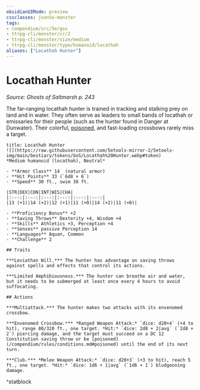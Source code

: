 ```yaml
---
obsidianUIMode: preview
cssclasses: json5e-monster
tags:
- compendium/src/5e/gos
- ttrpg-cli/monster/cr/2
- ttrpg-cli/monster/size/medium
- ttrpg-cli/monster/type/humanoid/locathah
aliases: ["Locathah Hunter"]
---
```

# Locathah Hunter
*Source: Ghosts of Saltmarsh p. 243*  

The far-ranging locathah hunter is trained in tracking and stalking prey on land and in water. They often serve as leaders to small bands of locathah or emissaries for their people (such as the hunter found in Danger at Dunwater). Their colorful, [poisoned](/compendium/rules/conditions.md#poisoned), and fast-loading crossbows rarely miss a target.

```ad-statblock
title: Locathah Hunter
![](https://raw.githubusercontent.com/5etools-mirror-2/5etools-img/main/bestiary/tokens/GoS/Locathah%20Hunter.webp#token)
*Medium humanoid (locathah), Neutral*

- **Armor Class** 14  (natural armor)
- **Hit Points** 33 (`6d8 + 6`)
- **Speed** 30 ft., swim 30 ft.

|STR|DEX|CON|INT|WIS|CHA|
|:---:|:---:|:---:|:---:|:---:|:---:|
|13 (+1)|14 (+2)|12 (+1)|11 (+0)|14 (+2)|11 (+0)|

- **Proficiency Bonus** +2
- **Saving Throws** Dexterity +4, Wisdom +4
- **Skills** Athletics +3, Perception +4
- **Senses** passive Perception 14
- **Languages** Aquan, Common
- **Challenge** 2

## Traits

***Leviathan Will.*** The hunter has advantage on saving throws against spells and effects that control its actions.

***Limited Amphibiousness.*** The hunter can breathe air and water, but it needs to be submerged at least once every 4 hours to avoid suffocating.

## Actions

***Multiattack.*** The hunter makes two attacks with its envenomed crossbow.

***Envenomed Crossbow.*** *Ranged Weapon Attack:* `dice: d20+4` (+4 to hit), range 80/320 ft., one target. *Hit:* `dice: 2d8 + 2|avg` (`2d8 + 2`) piercing damage, and the target must succeed on a DC 12 Constitution saving throw or be [poisoned](/compendium/rules/conditions.md#poisoned) until the end of its next turn.

***Club.*** *Melee Weapon Attack:* `dice: d20+3` (+3 to hit), reach 5 ft., one target. *Hit:* `dice: 1d6 + 1|avg` (`1d6 + 1`) bludgeoning damage.
```
^statblock